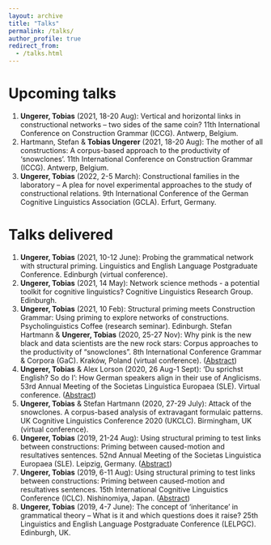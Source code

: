 ```yaml
---
layout: archive
title: "Talks"
permalink: /talks/
author_profile: true
redirect_from:
  - /talks.html
---
```


Upcoming talks
======
1. <b>Ungerer, Tobias</b> (2021, 18-20 Aug): Vertical and horizontal links in constructional networks – two sides of the same coin? 11th International Conference on Construction Grammar (ICCG). Antwerp, Belgium.
1. Hartmann, Stefan &amp; <b>Tobias Ungerer</b> (2021, 18-20 Aug): The mother of all constructions: A corpus-based approach to the productivity of ‘snowclones’. 11th International Conference on Construction Grammar (ICCG). Antwerp, Belgium.
1. <b>Ungerer, Tobias</b> (2022, 2-5 March): Constructional families in the laboratory – A plea for novel experimental approaches to the study of constructional relations. 9th International Conference of the German Cognitive Linguistics Association (GCLA). Erfurt, Germany.

Talks delivered
======
1. <b>Ungerer, Tobias</b> (2021, 10-12 June): Probing the grammatical network with structural priming. Linguistics and English Language Postgraduate Conference. Edinburgh (virtual conference).
1. <b>Ungerer, Tobias</b> (2021, 14 May): Network science methods - a potential toolkit for cognitive linguistics?  Cognitive Linguistics Research Group. Edinburgh.
1. <b>Ungerer, Tobias</b> (2021, 10 Feb): Structural priming meets Construction Grammar: Using priming to explore networks of constructions. Psycholinguistics Coffee (research seminar). Edinburgh.
Stefan Hartmann &amp; <b>Ungerer, Tobias</b> (2020, 25-27 Nov): Why pink is the new black and data scientists are the new rock stars: Corpus approaches to the productivity of “snowclones”. 8th International Conference Grammar & Corpora (GaC). Kraków, Poland (virtual conference). (<a href="https://gac2020.ijp.pan.pl/GaC_2020_paper_6.pdf">Abstract</a>)
1. <b>Ungerer, Tobias</b> &amp; Alex Lorson (2020, 26 Aug-1 Sept): ‘Du sprichst English? So do I’: How German speakers align in their use of Anglicisms. 53rd Annual Meeting of the Societas Linguistica Europaea (SLE). Virtual conference. (<a href="http://www.sle2020.eu/downloads/BOOK%20OF%20ABSTRACTS.pdf#page=453">Abstract</a>)
1. <b>Ungerer, Tobias</b> &amp; Stefan Hartmann (2020, 27-29 July): Attack of the snowclones. A corpus-based analysis of extravagant formulaic patterns. UK Cognitive Linguistics Conference 2020 (UKCLC). Birmingham, UK (virtual conference).
1. <b>Ungerer, Tobias</b> (2019, 21-24 Aug): Using structural priming to test links between constructions: Priming between caused-motion and resultatives sentences. 52nd Annual Meeting of the Societas Linguistica Europaea (SLE). Leipzig, Germany. (<a href="https://sle2019.eu/downloads/SLE%202019%20BOOK%20OF%20ABSTRACTS.pdf#page=498">Abstract</a>)
1. <b>Ungerer, Tobias</b> (2019, 6-11 Aug): Using structural priming to test links between constructions: Priming between caused-motion and resultatives sentences. 15th International Cognitive Linguistics Conference (ICLC). Nishinomiya, Japan. (<a href="https://iclc2019.site/wp-content/uploads/abstracts/construction/ICLC-15_paper_317.pdf">Abstract</a>)
1. <b>Ungerer, Tobias</b> (2019, 4-7 June): The concept of ‘inheritance’ in grammatical theory – What is it and which questions does it raise? 25th Linguistics and English Language Postgraduate Conference (LELPGC). Edinburgh, UK.

















